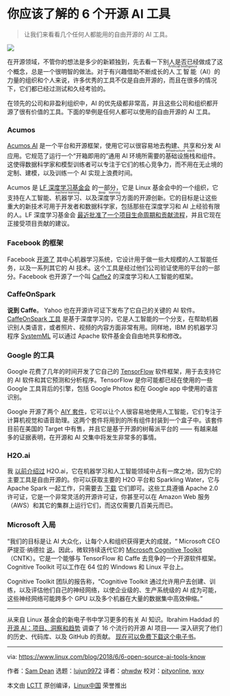 你应该了解的 6 个开源 AI 工具
======

> 让我们来看看几个任何人都能用的自由开源的 AI 工具。

![](https://www.linux.com/sites/lcom/files/styles/rendered_file/public/artificial-intelligence-3382507_1920.jpg?itok=HarDnwVX)

在开源领域，不管你的想法是多少的新颖独到，先去看一下别人是否已经做成了这个概念，总是一个很明智的做法。对于有兴趣借助不断成长的<ruby>人工智能<rt>Artificial Intelligence</rt></ruby>（AI）的力量的组织和个人来说，许多优秀的工具不仅是自由开源的，而且在很多的情况下，它们都已经过测试和久经考验的。

在领先的公司和非盈利组织中，AI 的优先级都非常高，并且这些公司和组织都开源了很有价值的工具。下面的举例是任何人都可以使用的自由开源的 AI 工具。

### Acumos

[Acumos AI][1] 是一个平台和开源框架，使用它可以很容易地去构建、共享和分发 AI 应用。它规范了运行一个“开箱即用的”通用 AI 环境所需要的<ruby>基础设施栈<rt>infrastructure stack</rt></ruby>和组件。这使得数据科学家和模型训练者可以专注于它们的核心竞争力，而不用在无止境的定制、建模，以及训练一个 AI 实现上浪费时间。

Acumos 是 [LF 深度学习基金会][2] 的一部分，它是 Linux 基金会中的一个组织，它支持在人工智能、<ruby>机器学习<rt>machine learning</rt><ruby>、以及<ruby>深度学习<rt>deep learning</rt></ruby>方面的开源创新。它的目标是让这些重大的新技术可用于开发者和数据科学家，包括那些在深度学习和 AI 上经验有限的人。LF 深度学习基金会 [最近批准了一个项目生命周期和贡献流程][3]，并且它现在正接受项目贡献的建议。

### Facebook 的框架

Facebook  [开源了][4] 其中心机器学习系统，它设计用于做一些大规模的人工智能任务，以及一系列其它的 AI 技术。这个工具是经过他们公司验证使用的平台的一部分。Facebook 也开源了一个叫 [Caffe2][5] 的深度学习和人工智能的框架。

### CaffeOnSpark

**说到 Caffe**。 Yahoo 也在开源许可证下发布了它自己的关键的 AI 软件。[CaffeOnSpark 工具][6] 是基于深度学习的，它是人工智能的一个分支，在帮助机器识别人类语言，或者照片、视频的内容方面非常有用。同样地，IBM 的机器学习程序 [SystemML][7] 可以通过 Apache 软件基金会自由地共享和修改。

### Google 的工具

Google 花费了几年的时间开发了它自己的 [TensorFlow][8] 软件框架，用于去支持它的 AI 软件和其它预测和分析程序。TensorFlow 是你可能都已经在使用的一些 Google 工具背后的引擎，包括 Google Photos 和在 Google app 中使用的语言识别。

Google 开源了两个 [AIY 套件][9]，它可以让个人很容易地使用人工智能，它们专注于计算机视觉和语音助理。这两个套件将用到的所有组件封装到一个盒子中。该套件目前在美国的 Target 中有售，并且它是基于开源的树莓派平台的 —— 有越来越多的证据表明，在开源和 AI 交集中将发生非常多的事情。

### H2O.ai

我 [以前介绍过][10] H2O.ai，它在机器学习和人工智能领域中占有一席之地，因为它的主要工具是自由开源的。你可以获取主要的 H2O 平台和 Sparkling Water，它与 Apache Spark 一起工作，只需要去 [下载][11] 它们即可。这些工具遵循 Apache 2.0 许可证，它是一个非常灵活的开源许可证，你甚至可以在 Amazon Web 服务（AWS）和其它的集群上运行它们，而这仅需要几百美元而已。

### Microsoft 入局

“我们的目标是让 AI 大众化，让每个人和组织获得更大的成就，“ Microsoft CEO 萨提亚·纳德拉 [说][12]。因此，微软持续迭代它的 [Microsoft Cognitive Toolkit][13]（CNTK）。它是一个能够与 TensorFlow 和 Caffe 去竞争的一个开源软件框架。Cognitive Toolkit 可以工作在 64 位的 Windows 和 Linux 平台上。

Cognitive Toolkit 团队的报告称，“Cognitive Toolkit 通过允许用户去创建、训练，以及评估他们自己的神经网络，以使企业级的、生产系统级的 AI 成为可能，这些神经网络可能跨多个 GPU 以及多个机器在大量的数据集中高效伸缩。” 

--- 

从来自 Linux 基金会的新电子书中学习更多的有关 AI 知识。Ibrahim Haddad 的 [开源 AI：项目、洞察和趋势][14] 调查了 16 个流行的开源 AI 项目—— 深入研究了他们的历史、代码库、以及 GitHub 的贡献。 [现在可以免费下载这个电子书][14]。

--------------------------------------------------------------------------------

via: https://www.linux.com/blog/2018/6/6-open-source-ai-tools-know

作者：[Sam Dean][a]
选题：[lujun9972](https://github.com/lujun9972)
译者：[qhwdw](https://github.com/qhwdw)
校对：[pityonline](https://github.com/pityonline), [wxy](https://github.com/wxy)

本文由 [LCTT](https://github.com/LCTT/TranslateProject) 原创编译，[Linux中国](https://linux.cn/) 荣誉推出

[a]:https://www.linux.com/users/sam-dean
[1]:https://www.acumos.org/
[2]:https://www.linuxfoundation.org/projects/deep-learning/
[3]:https://www.linuxfoundation.org/blog/lf-deep-learning-foundation-announces-project-contribution-process/
[4]:https://code.facebook.com/posts/1687861518126048/facebook-to-open-source-ai-hardware-design/
[5]:https://venturebeat.com/2017/04/18/facebook-open-sources-caffe2-a-new-deep-learning-framework/
[6]:http://yahoohadoop.tumblr.com/post/139916563586/caffeonspark-open-sourced-for-distributed-deep
[7]:https://systemml.apache.org/
[8]:https://www.tensorflow.org/
[9]:https://www.techradar.com/news/google-assistant-sweetens-raspberry-pi-with-ai-voice-control
[10]:https://www.linux.com/news/sparkling-water-bridging-open-source-machine-learning-and-apache-spark
[11]:http://www.h2o.ai/download
[12]:https://blogs.msdn.microsoft.com/uk_faculty_connection/2017/02/10/microsoft-cognitive-toolkit-cntk/
[13]:https://www.microsoft.com/en-us/cognitive-toolkit/
[14]:https://www.linuxfoundation.org/publications/open-source-ai-projects-insights-and-trends/
